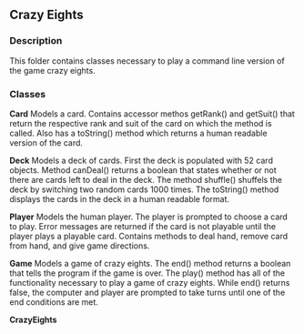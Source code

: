 ## Crazy Eights

### Description
This folder contains classes necessary to play a command line version of the game crazy eights.

### Classes
**Card**
Models a card. Contains accessor methos getRank() and getSuit() that return the respective rank and suit of 
the card on which the method is called. Also has a toString() method which returns a human readable version of the card.

**Deck**
Models a deck of cards. First the deck is populated with 52 card objects. Method canDeal() returns a boolean that states 
whether or not there are cards left to deal in the deck. The method shuffle() shuffels the deck by switching two random cards
1000 times. The toString() method displays the cards in the deck in a human readable format.

**Player**
Models the human player. The player is prompted to choose a card to play. Error messages are returned if the card is not playable 
until the player plays a playable card. Contains methods to deal hand, remove card from hand, 
and give game directions.

**Game**
Models a game of crazy eights. The end() method returns a boolean that tells the program if the game is over. The play() method
has all of the functionality necessary to play a game of crazy eights. While end() returns false, the computer and player are
prompted to take turns until one of the end conditions are met. 

**CrazyEights**

